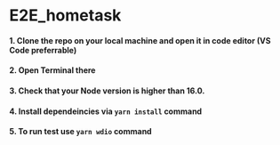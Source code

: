 # E2E_hometask
#### 1. Clone the repo on your local machine and open it in code editor (VS Code preferrable)
#### 2. Open Terminal there
#### 3. Check that your Node version is higher than 16.0.
#### 4. Install dependeincies via `yarn install` command
#### 5. To run test use `yarn wdio` command